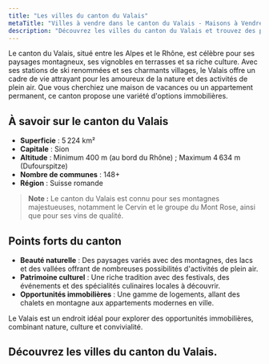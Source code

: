 ```yaml
---
title: "Les villes du canton du Valais"
metaTitle: "Villes à vendre dans le canton du Valais - Maisons à Vendre"
description: "Découvrez les villes du canton du Valais et trouvez des propriétés à vendre. Explorez des opportunités de vente exclusives."
---
```


Le canton du Valais, situé entre les Alpes et le Rhône, est célèbre pour ses paysages montagneux, ses vignobles en terrasses et sa riche culture. Avec ses stations de ski renommées et ses charmants villages, le Valais offre un cadre de vie attrayant pour les amoureux de la nature et des activités de plein air. Que vous cherchiez une maison de vacances ou un appartement permanent, ce canton propose une variété d'options immobilières.

## À savoir sur le canton du Valais

- **Superficie** : 5 224 km²
- **Capitale** : Sion
- **Altitude** : Minimum 400 m (au bord du Rhône) ; Maximum 4 634 m (Dufourspitze)
- **Nombre de communes** : 148+
- **Région** : Suisse romande

> **Note :** Le canton du Valais est connu pour ses montagnes majestueuses, notamment le Cervin et le groupe du Mont Rose, ainsi que pour ses vins de qualité.

## Points forts du canton

- **Beauté naturelle** : Des paysages variés avec des montagnes, des lacs et des vallées offrant de nombreuses possibilités d'activités de plein air.
- **Patrimoine culturel** : Une riche tradition avec des festivals, des événements et des spécialités culinaires locales à découvrir.
- **Opportunités immobilières** : Une gamme de logements, allant des chalets en montagne aux appartements modernes en ville.

Le Valais est un endroit idéal pour explorer des opportunités immobilières, combinant nature, culture et convivialité.

## Découvrez les villes du canton du Valais.
